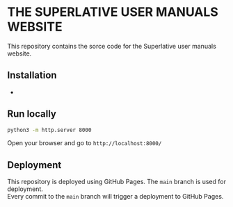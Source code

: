 THE SUPERLATIVE USER MANUALS WEBSITE
====================================

This repository contains the sorce code for the Superlative user manuals website.


## Installation

- 

## Run locally

```bash
python3 -m http.server 8000
```

Open your browser and go to `http://localhost:8000/`


## Deployment

This repository is deployed using GitHub Pages. The `main` branch is used for deployment.  
Every commit to the `main` branch will trigger a deployment to GitHub Pages.
